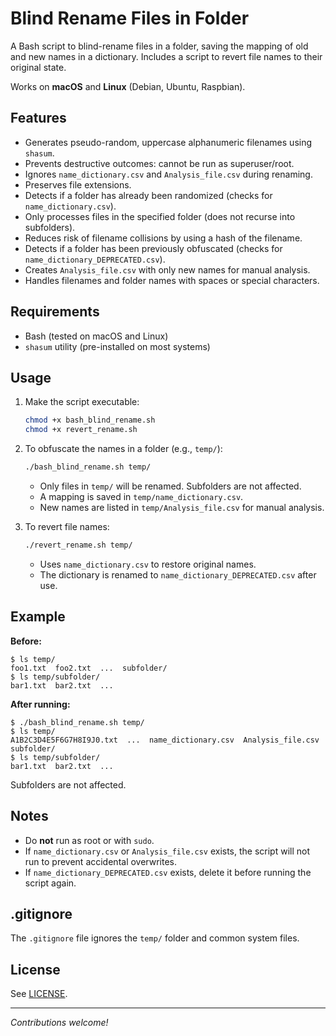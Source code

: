 # Blind Rename Files in Folder

A Bash script to blind-rename files in a folder, saving the mapping of old and new names in a dictionary. Includes a script to revert file names to their original state.

Works on **macOS** and **Linux** (Debian, Ubuntu, Raspbian).

## Features

- Generates pseudo-random, uppercase alphanumeric filenames using `shasum`.
- Prevents destructive outcomes: cannot be run as superuser/root.
- Ignores `name_dictionary.csv` and `Analysis_file.csv` during renaming.
- Preserves file extensions.
- Detects if a folder has already been randomized (checks for `name_dictionary.csv`).
- Only processes files in the specified folder (does not recurse into subfolders).
- Reduces risk of filename collisions by using a hash of the filename.
- Detects if a folder has been previously obfuscated (checks for `name_dictionary_DEPRECATED.csv`).
- Creates `Analysis_file.csv` with only new names for manual analysis.
- Handles filenames and folder names with spaces or special characters.

## Requirements

- Bash (tested on macOS and Linux)
- `shasum` utility (pre-installed on most systems)

## Usage

1. Make the script executable:

   ```bash
   chmod +x bash_blind_rename.sh
   chmod +x revert_rename.sh
   ```

2. To obfuscate the names in a folder (e.g., `temp/`):

   ```bash
   ./bash_blind_rename.sh temp/
   ```

   - Only files in `temp/` will be renamed. Subfolders are not affected.
   - A mapping is saved in `temp/name_dictionary.csv`.
   - New names are listed in `temp/Analysis_file.csv` for manual analysis.

3. To revert file names:

   ```bash
   ./revert_rename.sh temp/
   ```

   - Uses `name_dictionary.csv` to restore original names.
   - The dictionary is renamed to `name_dictionary_DEPRECATED.csv` after use.

## Example

**Before:**

```
$ ls temp/
foo1.txt  foo2.txt  ...  subfolder/
$ ls temp/subfolder/
bar1.txt  bar2.txt  ...
```

**After running:**

```
$ ./bash_blind_rename.sh temp/
$ ls temp/
A1B2C3D4E5F6G7H8I9J0.txt  ...  name_dictionary.csv  Analysis_file.csv  subfolder/
$ ls temp/subfolder/
bar1.txt  bar2.txt  ...
```

Subfolders are not affected.

## Notes

- Do **not** run as root or with `sudo`.
- If `name_dictionary.csv` or `Analysis_file.csv` exists, the script will not run to prevent accidental overwrites.
- If `name_dictionary_DEPRECATED.csv` exists, delete it before running the script again.

## .gitignore

The `.gitignore` file ignores the `temp/` folder and common system files.

## License

See [LICENSE](LICENSE).

---

*Contributions welcome!*
